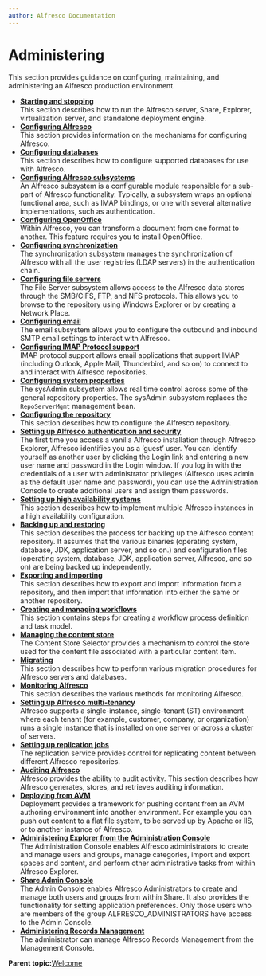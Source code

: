 ```yaml
---
author: Alfresco Documentation
---
```


# Administering

This section provides guidance on configuring, maintaining, and administering an Alfresco production environment.

-   **[Starting and stopping](../concepts/start-stop-intro.md)**  
This section describes how to run the Alfresco server, Share, Explorer, virtualization server, and standalone deployment engine.
-   **[Configuring Alfresco](../concepts/ch-configuration.md)**  
This section provides information on the mechanisms for configuring Alfresco.
-   **[Configuring databases](../concepts/intro-db-setup.md)**  
This section describes how to configure supported databases for use with Alfresco.
-   **[Configuring Alfresco subsystems](../concepts/subsystem-intro.md)**  
An Alfresco subsystem is a configurable module responsible for a sub-part of Alfresco functionality. Typically, a subsystem wraps an optional functional area, such as IMAP bindings, or one with several alternative implementations, such as authentication.
-   **[Configuring OpenOffice](../concepts/OOo-subsystems-intro.md)**  
Within Alfresco, you can transform a document from one format to another. This feature requires you to install OpenOffice.
-   **[Configuring synchronization](../concepts/sync-intro.md)**  
The synchronization subsystem manages the synchronization of Alfresco with all the user registries \(LDAP servers\) in the authentication chain.
-   **[Configuring file servers](../concepts/fileserv-subsystem-intro.md)**  
The File Server subsystem allows access to the Alfresco data stores through the SMB/CIFS, FTP, and NFS protocols. This allows you to browse to the repository using Windows Explorer or by creating a Network Place.
-   **[Configuring email](../concepts/email-intro.md)**  
The email subsystem allows you to configure the outbound and inbound SMTP email settings to interact with Alfresco.
-   **[Configuring IMAP Protocol support](../concepts/imap-intro.md)**  
IMAP protocol support allows email applications that support IMAP \(including Outlook, Apple Mail, Thunderbird, and so on\) to connect to and interact with Alfresco repositories.
-   **[Configuring system properties](../concepts/sysadmin-subsystem-intro.md)**  
The sysAdmin subsystem allows real time control across some of the general repository properties. The sysAdmin subsystem replaces the `RepoServerMgmt` management bean.
-   **[Configuring the repository](../concepts/intro-core.md)**  
This section describes how to configure the Alfresco repository.
-   **[Setting up Alfresco authentication and security](../concepts/auth-intro.md)**  
The first time you access a vanilla Alfresco installation through Alfresco Explorer, Alfresco identifies you as a ‘guest’ user. You can identify yourself as another user by clicking the Login link and entering a new user name and password in the Login window. If you log in with the credentials of a user with administrator privileges \(Alfresco uses admin as the default user name and password\), you can use the Administration Console to create additional users and assign them passwords.
-   **[Setting up high availability systems](../concepts/ha-intro.md)**  
This section describes how to implement multiple Alfresco instances in a high availability configuration.
-   **[Backing up and restoring](../concepts/ch-backup-restore.md)**  
 This section describes the process for backing up the Alfresco content repository. It assumes that the various binaries \(operating system, database, JDK, application server, and so on.\) and configuration files \(operating system, database, JDK, application server, Alfresco, and so on\) are being backed up independently.
-   **[Exporting and importing](../concepts/import-export.md)**  
This section describes how to export and import information from a repository, and then import that information into either the same or another repository.
-   **[Creating and managing workflows](../topics/wf-howto.md)**  
This section contains steps for creating a workflow process definition and task model.
-   **[Managing the content store](../concepts/store-manage-content.md)**  
The Content Store Selector provides a mechanism to control the store used for the content file associated with a particular content item.
-   **[Migrating](../concepts/migrating.md)**  
This section describes how to perform various migration procedures for Alfresco servers and databases.
-   **[Monitoring Alfresco](../concepts/monitoring-intro.md)**  
This section describes the various methods for monitoring Alfresco.
-   **[Setting up Alfresco multi-tenancy](../concepts/mt-intro.md)**  
Alfresco supports a single-instance, single-tenant \(ST\) environment where each tenant \(for example, customer, company, or organization\) runs a single instance that is installed on one server or across a cluster of servers.
-   **[Setting up replication jobs](../concepts/adminconsole-replication-config.md)**  
The replication service provides control for replicating content between different Alfresco repositories.
-   **[Auditing Alfresco](../concepts/audit-intro.md)**  
Alfresco provides the ability to audit activity. This section describes how Alfresco generates, stores, and retrieves auditing information.
-   **[Deploying from AVM](../concepts/wcm-deployment-intro.md)**  
Deployment provides a framework for pushing content from an AVM authoring environment into another environment. For example you can push out content to a flat file system, to be served up by Apache or IIS, or to another instance of Alfresco.
-   **[Administering Explorer from the Administration Console](../topics/guh-hdg-administration.md)**  
The Administration Console enables Alfresco administrators to create and manage users and groups, manage categories, import and export spaces and content, and perform other administrative tasks from within Alfresco Explorer.
-   **[Share Admin Console](../concepts/adminconsole-intro.md)**  
The Admin Console enables Alfresco Administrators to create and manage both users and groups from within Share. It also provides the functionality for setting application preferences. Only those users who are members of the group ALFRESCO\_ADMINISTRATORS have access to the Admin Console.
-   **[Administering Records Management](../concepts/rm-admin-intro.md)**  
The administrator can manage Alfresco Records Management from the Management Console.

**Parent topic:**[Welcome](../concepts/welcome-infocenter.md)

